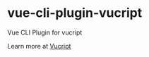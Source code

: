 # vue-cli-plugin-vucript

Vue CLI Plugin for vucript

Learn more at [Vucript](https://www.npmjs.com/package/vucript)